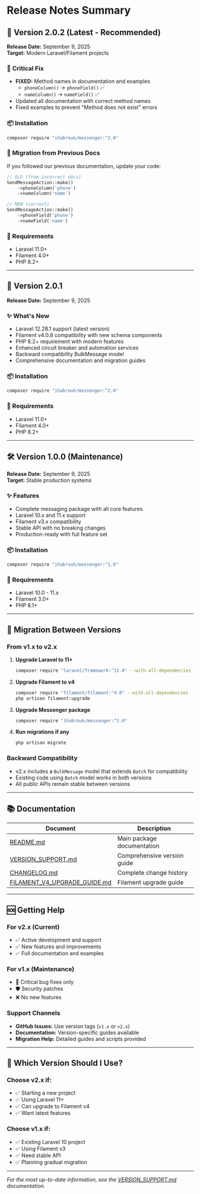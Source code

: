 # Release Notes Summary

## 🎉 Version 2.0.2 (Latest - Recommended)
**Release Date:** September 9, 2025  
**Target:** Modern Laravel/Filament projects

### 🐛 **Critical Fix**
- **FIXED:** Method names in documentation and examples
  - `phoneColumn()` → `phoneField()` ✅ 
  - `nameColumn()` → `nameField()` ✅
- Updated all documentation with correct method names
- Fixed examples to prevent "Method does not exist" errors

### 📦 Installation
```bash
composer require "ihabrouk/messenger:^2.0"
```

### 🔧 Migration from Previous Docs
If you followed our previous documentation, update your code:
```php
// OLD (from incorrect docs)
SendMessageAction::make()
    ->phoneColumn('phone')
    ->nameColumn('name')

// NEW (correct)
SendMessageAction::make()
    ->phoneField('phone') 
    ->nameField('name')
```

### 🔧 Requirements
- Laravel 11.0+
- Filament 4.0+
- PHP 8.2+

---

## 🎉 Version 2.0.1
**Release Date:** September 9, 2025

### ✨ What's New
- Laravel 12.28.1 support (latest version)
- Filament v4.0.8 compatibility with new schema components
- PHP 8.2+ requirement with modern features
- Enhanced circuit breaker and automation services
- Backward compatibility BulkMessage model
- Comprehensive documentation and migration guides

### 📦 Installation
```bash
composer require "ihabrouk/messenger:^2.0"
```

### 🔧 Requirements
- Laravel 11.0+
- Filament 4.0+
- PHP 8.2+

---

## 🛠️ Version 1.0.0 (Maintenance)
**Release Date:** September 9, 2025  
**Target:** Stable production systems

### ✨ Features
- Complete messaging package with all core features
- Laravel 10.x and 11.x support
- Filament v3.x compatibility
- Stable API with no breaking changes
- Production-ready with full feature set

### 📦 Installation
```bash
composer require "ihabrouk/messenger:^1.0"
```

### 🔧 Requirements
- Laravel 10.0 - 11.x
- Filament 3.0+
- PHP 8.1+

---

## 🚀 Migration Between Versions

### From v1.x to v2.x
1. **Upgrade Laravel to 11+**
   ```bash
   composer require "laravel/framework:^11.0" --with-all-dependencies
   ```

2. **Upgrade Filament to v4**
   ```bash
   composer require "filament/filament:^4.0" --with-all-dependencies
   php artisan filament:upgrade
   ```

3. **Upgrade Messenger package**
   ```bash
   composer require "ihabrouk/messenger:^2.0"
   ```

4. **Run migrations if any**
   ```bash
   php artisan migrate
   ```

### Backward Compatibility
- v2.x includes a `BulkMessage` model that extends `Batch` for compatibility
- Existing code using `Batch` model works in both versions
- All public APIs remain stable between versions

---

## 📚 Documentation

| Document | Description |
|----------|-------------|
| [README.md](README.md) | Main package documentation |
| [VERSION_SUPPORT.md](VERSION_SUPPORT.md) | Comprehensive version guide |
| [CHANGELOG.md](CHANGELOG.md) | Complete change history |
| [FILAMENT_V4_UPGRADE_GUIDE.md](FILAMENT_V4_UPGRADE_GUIDE.md) | Filament upgrade guide |

---

## 🆘 Getting Help

### For v2.x (Current)
- ✅ Active development and support
- ✅ New features and improvements
- ✅ Full documentation and examples

### For v1.x (Maintenance)
- 🔧 Critical bug fixes only
- 🛡️ Security patches
- ❌ No new features

### Support Channels
- **GitHub Issues:** Use version tags (`v1.x` or `v2.x`)
- **Documentation:** Version-specific guides available
- **Migration Help:** Detailed guides and scripts provided

---

## 🎯 Which Version Should I Use?

### Choose v2.x if:
- ✅ Starting a new project
- ✅ Using Laravel 11+
- ✅ Can upgrade to Filament v4
- ✅ Want latest features

### Choose v1.x if:
- ✅ Existing Laravel 10 project
- ✅ Using Filament v3
- ✅ Need stable API
- ✅ Planning gradual migration

---

*For the most up-to-date information, see the [VERSION_SUPPORT.md](VERSION_SUPPORT.md) documentation.*
